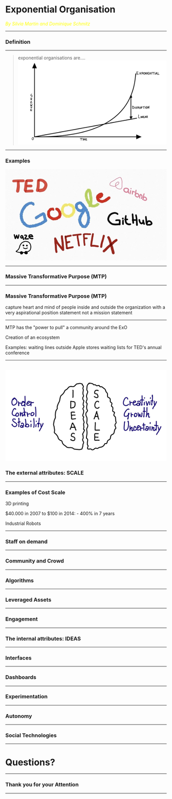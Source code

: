 # Exponential Organisation

<span style="color:yellow">_By Silvia Martin and Dominique Schmitz_</span>

---

### Definition

---

> exponential organisations are....
> ![Exponential development](IMG_0777.jpg)

---
### Examples
![Examples](MicrosoftTeams-image2.jpg)

---

### Massive Transformative Purpose (MTP)

---

### Massive Transformative Purpose (MTP)

capture heart and mind of people inside and outside the organization with a very aspirational position statement
not a mission statement

---

MTP has the "power to pull" a community around the ExO

Creation of an ecosystem

Examples:
waiting lines outside Apple stores
waiting lists for TED's annual conference

---
![Brain](IMG_0772.jpg)
---

### The external attributes: SCALE

---
### Examples of Cost Scale

3D printing

$40.000 in 2007 to $100 in 2014: - 400% in 7 years

Industrial Robots



---

### Staff on demand

---

### Community and Crowd

---

### Algorithms

---

### Leveraged Assets

---

### Engagement

---

### The internal attributes: IDEAS

---

### Interfaces

---

### Dashboards

---

### Experimentation

---

### Autonomy

---

### Social Technologies

---

# Questions?

---

### Thank you for your Attention

---
